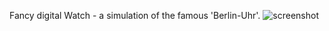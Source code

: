 Fancy digital Watch - a simulation of the famous 'Berlin-Uhr'.
![screenshot](https://github.com/squawk7x/Qt/assets/76264626/e8df8e17-427b-4e68-a103-93d0279fd8b1)
